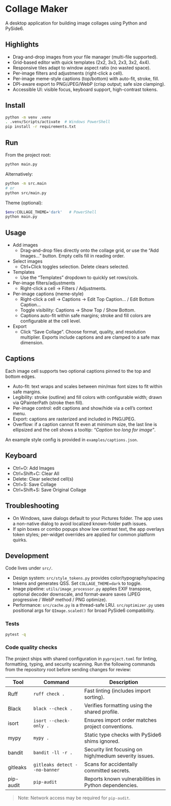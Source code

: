 # Collage Maker

A desktop application for building image collages using Python and PySide6.

## Highlights
- Drag-and-drop images from your file manager (multi-file supported).
- Grid-based editor with quick templates (2x2, 3x3, 2x3, 3x2, 4x4).
- Responsive tiles adapt to window aspect ratio (no wasted space).
- Per-image filters and adjustments (right-click a cell).
- Per-image meme-style captions (top/bottom) with auto-fit, stroke, fill.
- DPI-aware export to PNG/JPEG/WebP (crisp output; safe size clamping).
- Accessible UI: visible focus, keyboard support, high-contrast tokens.

## Install
```bash
python -m venv .venv
. .venv/Scripts/activate  # Windows PowerShell
pip install -r requirements.txt
```

## Run
From the project root:
```bash
python main.py
```
Alternatively:
```bash
python -m src.main
# or
python src/main.py
```

Theme (optional):
```bash
$env:COLLAGE_THEME='dark'   # PowerShell
python main.py
```

## Usage
- Add images
  - Drag-and-drop files directly onto the collage grid, or use the “Add Images…” button. Empty cells fill in reading order.
- Select images
  - Ctrl+Click toggles selection. Delete clears selected.
- Templates
  - Use the “Templates” dropdown to quickly set rows/cols.
- Per-image filters/adjustments
  - Right-click a cell → Filters / Adjustments.
- Per-image captions (meme-style)
  - Right-click a cell → Captions → Edit Top Caption… / Edit Bottom Caption…
  - Toggle visibility: Captions → Show Top / Show Bottom.
  - Captions auto-fit within safe margins; stroke and fill colors are configurable at the cell level.
- Export
  - Click “Save Collage”. Choose format, quality, and resolution multiplier. Exports include captions and are clamped to a safe max dimension.

## Captions
Each image cell supports two optional captions pinned to the top and bottom edges.

- Auto-fit: text wraps and scales between min/max font sizes to fit within safe margins.
- Legibility: stroke (outline) and fill colors with configurable width; drawn via QPainterPath (stroke then fill).
- Per-image control: edit captions and show/hide via a cell’s context menu.
- Export: captions are rasterized and included in PNG/JPEG.
- Overflow: if a caption cannot fit even at minimum size, the last line is ellipsized and the cell shows a tooltip: _“Caption too long for image”_.

An example style config is provided in `examples/captions.json`.

## Keyboard
- Ctrl+O: Add Images
- Ctrl+Shift+C: Clear All
- Delete: Clear selected cell(s)
- Ctrl+S: Save Collage
- Ctrl+Shift+S: Save Original Collage

## Troubleshooting
- On Windows, save dialogs default to your Pictures folder. The app uses a non-native dialog to avoid localized known-folder path issues.
- If spin boxes or combo popups show low contrast text, the app overlays token styles; per-widget overrides are applied for common platform quirks.

## Development
Code lives under `src/`.

- Design system: `src/style_tokens.py` provides color/typography/spacing tokens and generates QSS. Set `COLLAGE_THEME=dark` to toggle.
- Image pipeline: `utils/image_processor.py` applies EXIF transpose, optional decoder downscale, and format-aware saves (JPEG progressive / WebP method / PNG optimize).
- Performance: `src/cache.py` is a thread-safe LRU. `src/optimizer.py` uses positional args for `QImage.scaled()` for broad PySide6 compatibility.

### Tests
```bash
pytest -q
```

### Code quality checks
The project ships with shared configuration in `pyproject.toml` for linting, formatting, typing, and security scanning. Run the
following commands from the repository root before sending changes for review:

| Tool | Command | Description |
| --- | --- | --- |
| Ruff | `ruff check .` | Fast linting (includes import sorting). |
| Black | `black --check .` | Verifies formatting using the shared profile. |
| isort | `isort --check-only .` | Ensures import order matches project conventions. |
| mypy | `mypy .` | Static type checks with PySide6 shims ignored. |
| bandit | `bandit -ll -r .` | Security lint focusing on high/medium severity issues. |
| gitleaks | `gitleaks detect --no-banner` | Scans for accidentally committed secrets. |
| pip-audit | `pip-audit` | Reports known vulnerabilities in Python dependencies. |

> Note: Network access may be required for `pip-audit`.
